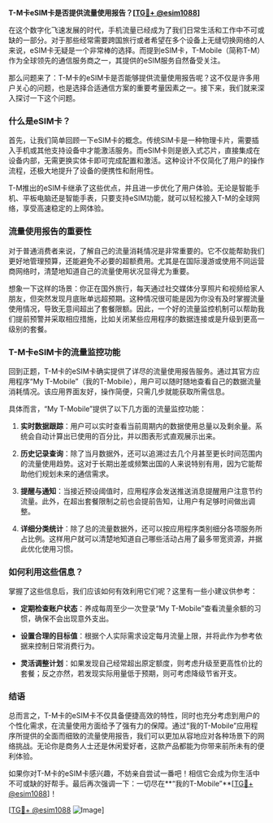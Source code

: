 **T-M卡eSIM卡是否提供流量使用报告？[[TG💪+ @esim1088](https://t.me/s/esim1088)]**

在这个数字化飞速发展的时代，手机流量已经成为了我们日常生活和工作中不可或缺的一部分。对于那些经常需要跨国旅行或者希望在多个设备上无缝切换网络的人来说，eSIM卡无疑是一个非常棒的选择。而提到eSIM卡，T-Mobile（简称T-M）作为全球领先的通信服务商之一，其提供的eSIM服务自然备受关注。

那么问题来了：T-M卡的eSIM卡是否能够提供流量使用报告呢？这不仅是许多用户关心的问题，也是选择合适通信方案的重要考量因素之一。接下来，我们就来深入探讨一下这个问题。

### 什么是eSIM卡？

首先，让我们简单回顾一下eSIM卡的概念。传统SIM卡是一种物理卡片，需要插入手机或其他支持设备中才能激活服务。而eSIM卡则是嵌入式芯片，直接集成在设备内部，无需更换实体卡即可完成配置和激活。这种设计不仅简化了用户的操作流程，还极大地提升了设备的便携性和耐用性。

T-M推出的eSIM卡继承了这些优点，并且进一步优化了用户体验。无论是智能手机、平板电脑还是智能手表，只要支持eSIM功能，就可以轻松接入T-M的全球网络，享受高速稳定的上网体验。

### 流量使用报告的重要性

对于普通消费者来说，了解自己的流量消耗情况是非常重要的。它不仅能帮助我们更好地管理预算，还能避免不必要的超额费用。尤其是在国际漫游或使用不同运营商网络时，清楚地知道自己的流量使用状况显得尤为重要。

想象一下这样的场景：你正在国外旅行，每天通过社交媒体分享照片和视频给家人朋友，但突然发现月底账单远超预期。这种情况很可能是因为你没有及时掌握流量使用情况，导致无意间超出了套餐限额。因此，一个好的流量监控机制可以帮助我们提前预警并采取相应措施，比如关闭某些应用程序的数据连接或是升级到更高一级别的套餐。

### T-M卡eSIM卡的流量监控功能

回到正题，T-M卡的eSIM卡确实提供了详尽的流量使用报告服务。通过其官方应用程序“My T-Mobile”（我的T-Mobile），用户可以随时随地查看自己的数据流量消耗情况。该应用界面友好，操作简便，只需几步就能获取所需信息。

具体而言，“My T-Mobile”提供了以下几方面的流量监控功能：

1. **实时数据跟踪**：用户可以实时查看当前周期内的数据使用总量以及剩余量。系统会自动计算出已使用的百分比，并以图表形式直观展示出来。
   
2. **历史记录查询**：除了当月数据外，还可以追溯过去几个月甚至更长时间范围内的流量使用趋势。这对于长期出差或频繁出国的人来说特别有用，因为它能帮助他们规划未来的通信需求。

3. **提醒与通知**：当接近预设阈值时，应用程序会发送推送消息提醒用户注意节约流量。此外，在超出套餐限制之前也会提前告知，让用户有足够时间做出调整。

4. **详细分类统计**：除了总的流量数据外，还可以按应用程序类别细分各项服务所占比例。这样用户就可以清楚地知道自己哪些活动占用了最多带宽资源，并据此优化使用习惯。

### 如何利用这些信息？

掌握了这些信息后，我们应该如何有效利用它们呢？这里有一些小建议供参考：

- **定期检查账户状态**：养成每周至少一次登录“My T-Mobile”查看流量余额的习惯，确保不会出现意外支出。
  
- **设置合理的目标值**：根据个人实际需求设定每月流量上限，并将此作为参考依据来控制日常消费行为。
  
- **灵活调整计划**：如果发现自己经常超出原定额度，则考虑升级至更高性价比的套餐；反之亦然，若发现实际用量低于预期，则可考虑降级节省开支。

### 结语

总而言之，T-M卡的eSIM卡不仅具备便捷高效的特性，同时也充分考虑到用户的个性化需求，在流量使用方面给予了强有力的保障。通过“我的T-Mobile”应用程序所提供的全面而细致的流量使用报告，我们可以更加从容地应对各种场景下的网络挑战。无论你是商务人士还是休闲爱好者，这款产品都能为你带来前所未有的便利体验。

如果你对T-M卡的eSIM卡感兴趣，不妨亲自尝试一番吧！相信它会成为你生活中不可或缺的好帮手。最后再次强调一下：一切尽在**“我的T-Mobile”**[[TG💪+ @esim1088](https://t.me/s/esim1088)]！

[[TG💪+ @esim1088](https://t.me/s/esim1088) ![Image](https://i.postimg.cc/4NQfJmqS/Snipaste-2025-05-13-00-14-12.png)]